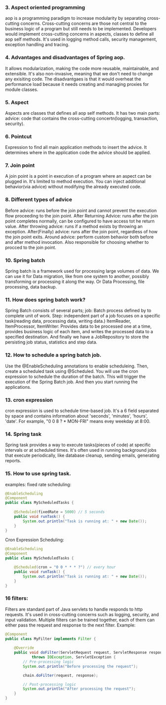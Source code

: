 ### 3. Aspect oriented programming
aop is a programming paradigm to increase modularity by separating cross-cutting concerns. 
Cross-cutting concerns are those not central to the business logic of a program but still needs to be implemented. Developers would implement cross-cutting concerns in aspects, classes to define all aop self methods. It's used in logging method calls, security management, exception handling and tracing.

### 4. Advantages and disadvantages of Spring aop.
It allows modularization, making the code more reusable, maintainable, and extensible. It's also non-invasive, meaning that we don't need to change any exisiting code.
The disadvantgaes is that it would overheat the performance load because it needs creating and managing proxies for module classes.

### 5. Aspect 
Aspects are classes that defines all aop self methods. It has two main parts: advice: code that contains the cross-cutting concertn(logging, transaction, security). 

### 6. Pointcut
Expression to find all main application methods to insert the advice. It determines where in the application code the advice should be applied.

### 7. Join point
A join point is a point in execution of a program where an aspect can be plugged in. It's limited to method execution. You can inject additional behavior(via advice) without modifying the already executed code. 

### 8. Different types of advice
Before advice: runs before the join point and cannot prevent the execution flow proceeding to the join point.
After Returning Advice: runs after the join point completes normally, can be configured to have access tot he return value.
After throwing advice: runs if a method exists by throwing an exception.
After(Finally) advice: runs after the join point, regardless of how the join point exits.
Around advice: perform custom behavior both before and after method invocation. Also responsible for choosing whether to procced to the join point.

### 10. Spring batch
Spring batch is a framework used for processing large volumes of data.
We can use it for Data migration, like from one system to another, possibly transforming or processing it along the way. 
Or Data Processing, file processing, data backup.

### 11. How does spring batch work?
Spring Batch consists of several parts;
job: Batch process defined by to complete unit of work.
Step: independent part of a job focuses on a specific task(reading data, processing data, writing data.) 
ItemReader, ItemProcessor, ItemWriter: Provides data to be processed one at a time, provides business logic of each item, and writes the processed data to a specified destination.
And finally we have a JobRepository to store the persisting job status, statistics and step data.

### 12. How to schedule a spring batch job.
Use the @EnableScheduling annotations to enable scheduleing. Then, create a scheduled task using @Scheduled.
You will use the cron expression to schedule the duration of the batch. This will trigger the execution of the Spring Batch job. And then you start running the applications.

### 13. cron expression
cron expression is used to schedule time-based job. It's a 6 field separated by space and contains information about 'seconds', 'minutes', 'hours', 'date'. For example, "0 0 8 ? * MON-FRI" means evey weekday at 8:00.

### 14. Spring task
Spring task provides a way to execute tasks(pieces of code) at specific intervals or at scheduled times. 
It's often used in running background jobs that execute periodically, like database cleanup, sending emails, generating reports.

### 15. How to use spring task.
examples: 
fixed rate scheduling: 
```java
@EnableScheduling
@Component
public class MyScheduledTasks {
  
    @Scheduled(fixedRate = 5000) // 5 seconds
    public void runTask() {
        System.out.println("Task is running at: " + new Date());
    }
}

```
Cron Expression Scheduling:
```java
@EnableScheduling
@Component
public class MyScheduledTasks {

    @Scheduled(cron = "0 0 * * * ?") // every hour
    public void runTask() {
        System.out.println("Task is running at: " + new Date());
    }
}

```

### 16 filters:
Filters are standard part of Java servlets to handle responds to http requests. It's used in cross-cutting concerns such as logging, security, and input validation. Multiple filters can be trained together, each of them can either pass the request and response to the next filter. 
Example: 
```java
@Component
public class MyFilter implements Filter {
  
    @Override
    public void doFilter(ServletRequest request, ServletResponse response, FilterChain chain)
            throws IOException, ServletException {
        // Pre-processing logic
        System.out.println("Before processing the request");

        chain.doFilter(request, response);

        // Post-processing logic
        System.out.println("After processing the request");
    }
}

```
